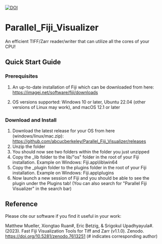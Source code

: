 [![DOI](https://zenodo.org/badge/DOI/10.5281/zenodo.7613251.svg)](https://doi.org/10.5281/zenodo.7613251)
# Parallel_Fiji_Visualizer
An efficient TIFF/Zarr reader/writer that can utilize all the cores of your CPU!

## Quick Start Guide

### Prerequisites
1. An up-to-date installation of Fiji which can be downloaded from here: https://imagej.net/software/fiji/downloads

2. OS versions supported: Windows 10 or later, Ubuntu 22.04 (other versions of Linux may work), and macOS 12.1 or later

### Download and Install
1. Download the latest release for your OS from here (windows/linux/mac.zip): https://github.com/abcucberkeley/Parallel_Fiji_Visualizer/releases
2. Unzip the folder
3. You should now see two folders within the folder you just unzipped
4. Copy the _lib folder to the lib/"os" folder in the root of your Fiji installation. Example on Windows: Fiji.app\lib\win64
5. Copy the _plugin folder to the plugins folder in the root of your Fiji installation. Example on Windows: Fiji.app\plugins
6. Now launch a new session of Fiji and you should be able to see the plugin under the Plugins tab! (You can also search for "Parallel Fiji Visualizer" in the search bar)

## Reference

Please cite our software if you find it useful in your work:

Matthew Mueller, Xiongtao Ruan#, Eric Betzig, & Srigokul Upadhyayula#. (2023). Fast Fiji Visualization Tools for Tiff and Zarr (v1.1.0). Zenodo. https://doi.org/10.5281/zenodo.7613251 (# indicates corresponding author)
